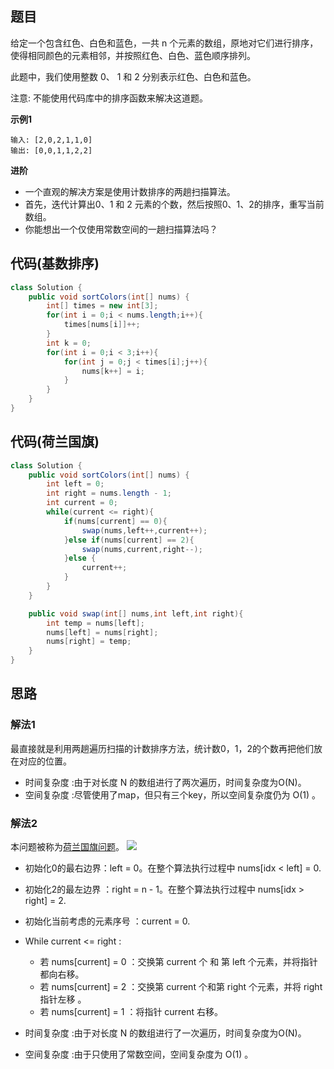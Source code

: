 ## 题目
给定一个包含红色、白色和蓝色，一共 n 个元素的数组，原地对它们进行排序，使得相同颜色的元素相邻，并按照红色、白色、蓝色顺序排列。

此题中，我们使用整数 0、 1 和 2 分别表示红色、白色和蓝色。

注意: 不能使用代码库中的排序函数来解决这道题。

**示例1**
```
输入: [2,0,2,1,1,0]
输出: [0,0,1,1,2,2]
```
**进阶**
* 一个直观的解决方案是使用计数排序的两趟扫描算法。
* 首先，迭代计算出0、1 和 2 元素的个数，然后按照0、1、2的排序，重写当前数组。
* 你能想出一个仅使用常数空间的一趟扫描算法吗？

## 代码(基数排序)
```JAVA
class Solution {
    public void sortColors(int[] nums) {
        int[] times = new int[3];
        for(int i = 0;i < nums.length;i++){
            times[nums[i]]++;
        }
        int k = 0;
        for(int i = 0;i < 3;i++){
            for(int j = 0;j < times[i];j++){
                nums[k++] = i;
            }
        }
    }
}
```

## 代码(荷兰国旗)
```JAVA
class Solution {
    public void sortColors(int[] nums) {
        int left = 0;
        int right = nums.length - 1;
        int current = 0;
        while(current <= right){
            if(nums[current] == 0){
                swap(nums,left++,current++);
            }else if(nums[current] == 2){
                swap(nums,current,right--);
            }else {
                current++;
            }
        }
    }

    public void swap(int[] nums,int left,int right){
        int temp = nums[left];
        nums[left] = nums[right];
        nums[right] = temp;
    }
}
```
## 思路

### 解法1
最直接就是利用两趟遍历扫描的计数排序方法，统计数0，1，2的个数再把他们放在对应的位置。

* 时间复杂度 :由于对长度 N 的数组进行了两次遍历，时间复杂度为O(N)。
* 空间复杂度 :尽管使用了map，但只有三个key，所以空间复杂度仍为 O(1) 。

### 解法2
本问题被称为[荷兰国旗问题](https://en.wikipedia.org/wiki/Dutch_national_flag_problem)。
![](static/75.png)
* 初始化0的最右边界：left = 0。在整个算法执行过程中 nums[idx < left] = 0.
* 初始化2的最左边界 ：right = n - 1。在整个算法执行过程中 nums[idx > right] = 2.
* 初始化当前考虑的元素序号 ：current = 0.
* While current <= right :
    * 若 nums[current] = 0 ：交换第 current 个 和 第 left 个元素，并将指针都向右移。
    * 若 nums[current] = 2 ：交换第 current 个和第 right 个元素，并将 right 指针左移 。
    * 若 nums[current] = 1 ：将指针 current 右移。

* 时间复杂度 :由于对长度 N 的数组进行了一次遍历，时间复杂度为O(N)。
* 空间复杂度 :由于只使用了常数空间，空间复杂度为 O(1) 。